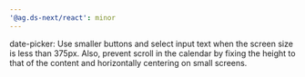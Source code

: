 ```yaml
---
'@ag.ds-next/react': minor
---
```


date-picker: Use smaller buttons and select input text when the screen size is less than 375px. Also, prevent scroll in the calendar by fixing the height to that of the content and horizontally centering on small screens.
